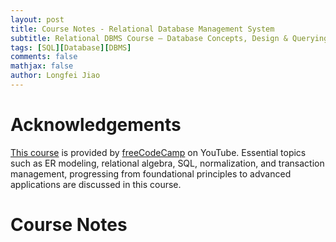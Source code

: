 ```yaml
---
layout: post
title: Course Notes - Relational Database Management System
subtitle: Relational DBMS Course – Database Concepts, Design & Querying Tutorial provided by freeCodeCamp.org
tags: [SQL][Database][DBMS]
comments: false
mathjax: false
author: Longfei Jiao
---
```


# Acknowledgements

[This course](https://www.youtube.com/watch?v=NdeeSEknp58) is provided by [freeCodeCamp](https://www.youtube.com/@freecodecamp) on YouTube. Essential topics such as ER modeling, relational algebra, SQL, normalization, and transaction management, progressing from foundational principles to advanced applications are discussed in this course. 

# Course Notes

